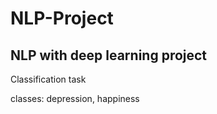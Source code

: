 # NLP-Project

## NLP with deep learning  project 

Classification task

classes: depression, happiness
